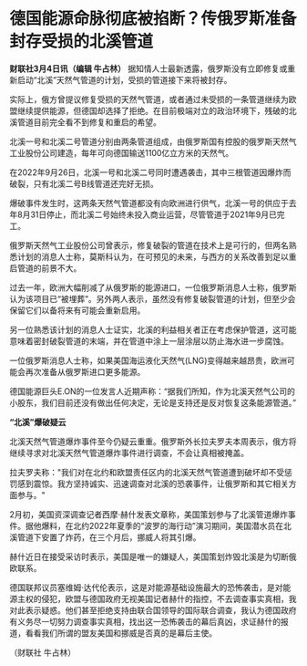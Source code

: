# 德国能源命脉彻底被掐断？传俄罗斯准备封存受损的北溪管道

**财联社3月4日讯（编辑 牛占林）** 据知情人士最新透露，俄罗斯没有立即修复或重新启动“北溪”天然气管道的计划，受损的管道接下来将被封存。

实际上，俄方曾提议修复受损的天然气管道，或者通过未受损的一条管道继续为欧盟继续提供能源，但德国却选择了拒绝。在目前极端对立的政治环境下，残破的北溪管道目前完全看不到修复和重启的希望。

北溪一号和北溪二号管道分别由两条管道组成，由俄罗斯国有控股的俄罗斯天然气工业股份公司建造，每年可向德国输送1100亿立方米的天然气。

在2022年9月26日，北溪一号和北溪二号同时遭遇袭击，其中三根管道因爆炸而破裂，只有北溪二号B线管道还完好无损。

爆破事件发生时，这两条天然气管道都没有向欧洲进行供气，北溪一号的供应于去年8月31日停止，而北溪二号始终未投入商业运营，尽管管道于2021年9月已完工。

俄罗斯天然气工业股份公司曾表示，修复破裂的管道在技术上是可行的，但两名熟悉计划的消息人士称，莫斯科认为，在可预见的未来，与西方的关系改善到足以重启管道的前景不大。

过去一年，欧洲大幅削减了从俄罗斯的能源进口，一位俄罗斯消息人士称，俄罗斯认为该项目已“被埋葬”。另外两人表示，虽然没有修复破裂管道的计划，但至少会保留它们以备将来有可能会重新启用。

另一位熟悉该计划的消息人士证实，北溪的利益相关者正在考虑保护管道，这可能意味着密封破裂管道的末端，并在管道中涂上一层涂层以防止海水进一步腐蚀。

一位俄罗斯消息人士称，如果美国海运液化天然气(LNG)变得越来越昂贵，欧洲可能会再次准备从俄罗斯进口更多能源。

德国能源巨头E.ON的一位发言人近期声称：“据我们所知，作为北溪天然气公司的小股东，我们目前还没有做出任何决定，无论是支持还是反对恢复这条能源管道。”

**“北溪”爆破疑云**

北溪天然气管道爆炸事件至今仍疑云重重。俄罗斯外长拉夫罗夫本周表示，俄方将继续寻求对北溪天然气管道爆炸事件进行调查，不会让真相被掩盖。

拉夫罗夫称："我们对在北约和欧盟责任区内的北溪天然气管道遭到破坏却不受惩罚感到震惊。我方坚持诚实、迅速调查对北溪的恐袭事件，让俄罗斯和其它相关方面参与。"

2月初，美国资深调查记者西摩·赫什发表文章称，美国策划参与了北溪管道爆炸事件。据他爆料，在北约2022年夏季的“波罗的海行动”演习期间，美国潜水员在北溪管道下安置了炸药，在三个月后，挪威人将其引爆。

赫什近日在接受采访时表示，美国是唯一的嫌疑人，美国策划炸毁北溪是为切断俄欧联系。

德国联邦议员塞维姆·达代伦表示，这是对能源基础设施最大的恐怖袭击，是对能源主权的侵犯，欧盟与德国政府无视美国记者赫什的指控，不去调查事实真相，我对此表示疑惑。他们甚至拒绝支持由联合国领导的国际联合调查，我认为德国政府有义务尽一切努力调查事实真相，找出这一恐怖袭击的幕后真凶，求证赫什的报道，看看我们所谓的盟友美国和挪威是否真的是幕后主使。

（财联社 牛占林）

